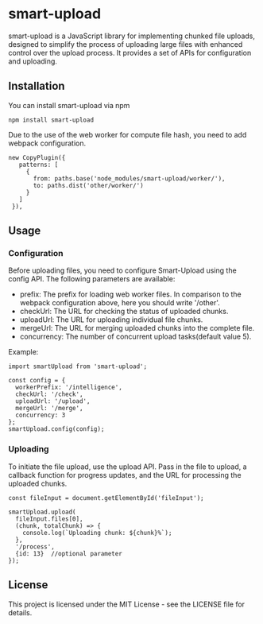 # smart-upload

smart-upload is a JavaScript library for implementing chunked file uploads, designed to simplify the process of uploading large files with enhanced control over the upload process. It provides a set of APIs for configuration and uploading.

## Installation

You can install smart-upload via npm

```
npm install smart-upload
```
Due to the use of the web worker for compute file hash, you need to add webpack configuration.
```
new CopyPlugin({
   patterns: [
     {
       from: paths.base('node_modules/smart-upload/worker/'),
       to: paths.dist('other/worker/')
     }
   ]
 }),
```
## Usage
### Configuration
Before uploading files, you need to configure Smart-Upload using the config API. The following parameters are available:

+ prefix: The prefix for loading web worker files. In comparison to the webpack configuration above, here you should write '/other'.
+ checkUrl: The URL for checking the status of uploaded chunks.
+ uploadUrl: The URL for uploading individual file chunks.
+ mergeUrl: The URL for merging uploaded chunks into the complete file.
+ concurrency: The number of concurrent upload tasks(default value 5).

Example:
```
import smartUpload from 'smart-upload';

const config = {
  workerPrefix: '/intelligence',
  checkUrl: '/check',
  uploadUrl: '/upload',
  mergeUrl: '/merge',
  concurrency: 3
};
smartUpload.config(config);
```

### Uploading
To initiate the file upload, use the upload API. Pass in the file to upload, a callback function for progress updates, and the URL for processing the uploaded chunks.
```
const fileInput = document.getElementById('fileInput');

smartUpload.upload(
  fileInput.files[0],
  (chunk, totalChunk) => {
    console.log(`Uploading chunk: ${chunk}%`);
  },
  '/process',
  {id: 13}  //optional parameter 
});
```
## License
This project is licensed under the MIT License - see the LICENSE file for details.
